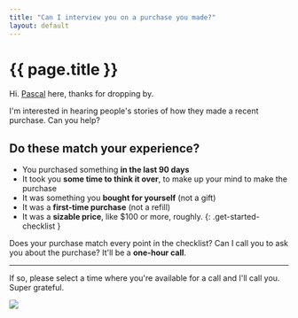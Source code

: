 ```yaml
---
title: "Can I interview you on a purchase you made?"
layout: default
---
```


# {{ page.title }}

Hi. [Pascal](/) here, thanks for dropping by.

I'm interested in hearing people's stories of how they made a recent purchase. Can you help?

## **Do these match your experience?**

- You purchased something **in the last 90 days**
- It took you **some time to think it over**, to make up your mind to make the purchase
- It was something you **bought for yourself** (not a gift)
- It was a **first-time purchase** (not a refill)
- It was a **sizable price**, like $100 or more, roughly.
{: .get-started-checklist }

Does your purchase match every point in the checklist? Can I call you to ask you about the purchase? It'll be a **one-hour call**.

---

If so, please select a time where you're available for a call and I'll call you. Super grateful.

<script src="https://d35xd5ovpwtfyi.cloudfront.net/loader/loader.min.js" async="" defer=""></script><img src="https://d35xd5ovpwtfyi.cloudfront.net/loader/buttons/2ECC71.png" data-appointlet-organization="pascallaliberte" data-appointlet-service="40204" data-appointlet-bookable="23471">
